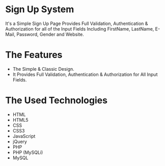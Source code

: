 # Sign Up System
It's a Simple Sign Up Page Provides Full Validation, Authentication & Authorization for all of the Input Fields Including FirstName, LastName, E-Mail, Password, Gender and Website.

# The Features
* The Simple & Classic Design.
* It Provides Full Validation, Authentication & Authorization for All Input Fields.

# The Used Technologies
* HTML
* HTML5
* CSS
* CSS3
* JavaScript
* jQuery
* PHP
* PHP (MySQLi)
* MySQL
